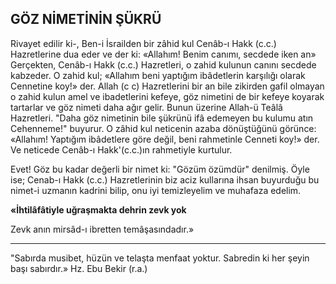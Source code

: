 ## GÖZ NİMETİNİN ŞÜKRÜ

Rivayet edilir ki-, Ben-i İsrailden bir zâhid kul Cenâb-ı Hakk (c.c.) Hazretlerine dua eder ve der ki: «Allahım! Benim canımı, secdede iken an» Gerçekten, Cenâb-ı Hakk (c.c.) Hazretleri, o zahid kulunun canını secdede kabzeder. O zahid kul; «Allahım beni yaptığım ibâdet­lerin karşılığı olarak Cennetine koy!» der. Allah (c c) Hazretlerini bir an bile zikirden gafil ol­mayan o zahid kulun amel ve ibadetlerini kefeye, göz nimetini de bir kefeye koyarak tar­tarlar ve göz nimeti daha ağır gelir. Bunun üze­rine Allah-ü Teâlâ Hazretleri. "Daha göz nimetinin bile şükrünü ifâ edemeyen bu kulumu atın Cehenneme!" buyurur. O zâhid kul neticenin azaba dönüştüğünü görünce: «Allahım! Yaptığım ibâdetlere göre değil, beni rahmetinle Cenneti koy!» der. Ve neticede Cenâb-ı Hakk'(c.c.)ın rahmetiyle kurtulur.

Evet! Göz bu kadar değerli bir nimet ki: "Gözüm özümdür" denilmiş. Öyle ise; Cenab-ı Hakk (c.c.) Hazretlerinin biz aciz kullarına ihsan buyurduğu bu nimet-i uzmanın kadrini bilip, onu iyi temizleyelim ve muhafaza edelim.

**«İhtilâfâtiyle uğraşmakta dehrin zevk yok**

Zevk anın mirsâd-ı ibretten temâşasındadır.»

***

"Sabırda musibet, hüzün ve telaşta menfaat yoktur. Sabredin ki her şeyin başı sabırdır.» Hz. Ebu Bekir (r.a.)

